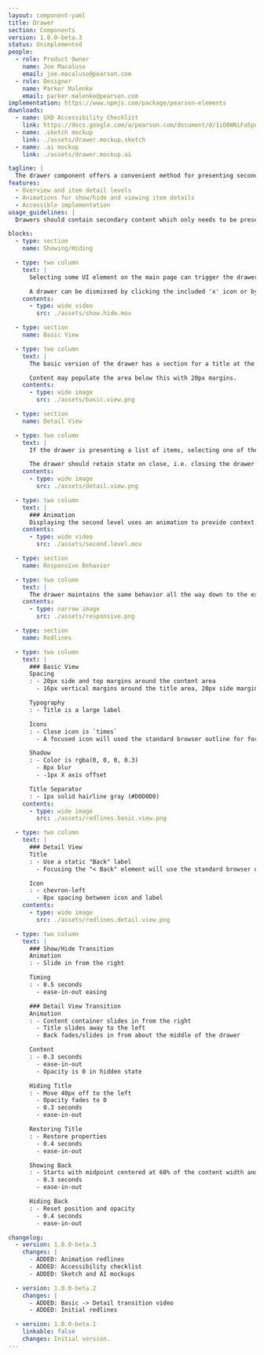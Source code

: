 ```yaml
---
layout: component-yaml
title: Drawer
section: Components
version: 1.0.0-beta.3
status: Unimplemented
people:
  - role: Product Owner
    name: Joe Macaluso
    email: joe.macaluso@pearson.com
  - role: Designer
    name: Parker Malenke
    email: parker.malenke@pearson.com
implementation: https://www.npmjs.com/package/pearson-elements
downloads:
  - name: UXD Accessibility Checklist
    link: https://docs.google.com/a/pearson.com/document/d/1iO8WNiFa5pn6_JleXMUufIvIsXEbVHXsiYUcgxtW-iM/edit?usp=sharing
  - name: .sketch mockup
    link: ./assets/drawer.mockup.sketch
  - name: .ai mockup
    link: ./assets/drawer.mockup.ai

tagline: |
  The drawer component offers a convenient method for presenting secondary information which doesn't need to be immediately visible.
features:
  - Overview and item detail levels
  - Animations for show/hide and viewing item details
  - Accessible implementation
usage_guidelines: |
  Drawers should contain secondary content which only needs to be presented when specifically requested by the user, such as help information.

blocks:
  - type: section
    name: Showing/Hiding

  - type: two column
    text: |
      Selecting some UI element on the main page can trigger the drawer to slide in from the right, for example clicking 'Help' in the header.

      A drawer can be dismissed by clicking the included 'x' icon or by selecting the trigger element again.
    contents:
      - type: wide video
        src: ./assets/show.hide.mov

  - type: section
    name: Basic View

  - type: two column
    text: |
      The basic version of the drawer has a section for a title at the top and a built in close 'x' icon.

      Content may populate the area below this with 20px margins.
    contents:
      - type: wide image
        src: ./assets/basic.view.png

  - type: section
    name: Detail View

  - type: two column
    text: |
      If the drawer is presenting a list of items, selecting one of them should transition the drawer to the detail view. This adds a back label and icon for returning to the originating view.

      The drawer should retain state on close, i.e. closing the drawer on a detail view and then reopening the same drawer will return the user to that detail view.
    contents:
      - type: wide image
        src: ./assets/detail.view.png

  - type: two column
    text: |
      ### Animation
      Displaying the second level uses an animation to provide context.
    contents:
      - type: wide video
        src: ./assets/second.level.mov

  - type: section
    name: Responsive Behavior

  - type: two column
    text: |
      The drawer maintains the same behavior all the way down to the extra small breakpoint, at which point it begins taking up 100% of the viewport width.
    contents:
      - type: narrow image
        src: ./assets/responsive.png

  - type: section
    name: Redlines

  - type: two column
    text: |
      ### Basic View
      Spacing
      : - 20px side and top margins around the content area
        - 16px vertical margins around the title area, 20px side margins

      Typography
      : - Title is a large label

      Icons
      : - Close icon is `times`
        - A focused icon will used the standard browser outline for focus

      Shadow
      : - Color is rgba(0, 0, 0, 0.3)
        - 8px blur
        - -1px X axis offset

      Title Separator
      : - 1px solid hairline gray (#D0D0D0)
    contents:
      - type: wide image
        src: ./assets/redlines.basic.view.png

  - type: two column
    text: |
      ### Detail View
      Title
      : - Use a static "Back" label
        - Focusing the "< Back" element will use the standard browser outline for focus

      Icon
      : - chevron-left
        - 8px spacing between icon and label
    contents:
      - type: wide image
        src: ./assets/redlines.detail.view.png

  - type: two column
    text: |
      ### Show/Hide Transition
      Animation
      : - Slide in from the right

      Timing
      : - 0.5 seconds
        - ease-in-out easing

      ### Detail View Transition
      Animation
      : - Content container slides in from the right
        - Title slides away to the left
        - Back fades/slides in from about the middle of the drawer

      Content
      : - 0.3 seconds
        - ease-in-out
        - Opacity is 0 in hidden state

      Hiding Title
      : - Move 40px off to the left
        - Opacity fades to 0
        - 0.3 seconds
        - ease-in-out

      Restoring Title
      : - Restore properties
        - 0.4 seconds
        - ease-in-out

      Showing Back
      : - Starts with midpoint centered at 60% of the content width and opacity of 0
        - 0.3 seconds
        - ease-in-out

      Hiding Back
      : - Reset position and opacity
        - 0.4 seconds
        - ease-in-out

changelog:
  - version: 1.0.0-beta.3
    changes: |
      - ADDED: Animation redlines
      - ADDED: Accessibility checklist
      - ADDED: Sketch and AI mockups

  - version: 1.0.0-beta.2
    changes: |
      - ADDED: Basic -> Detail transition video
      - ADDED: Initial redlines

  - version: 1.0.0-beta.1
    linkable: false
    changes: Initial version.
---
```

